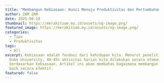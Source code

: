 ```yaml
---
title: "Membangun Kebiasaan: Kunci Menuju Produktivitas dan Pertumbuhan Diri"
author: ZAM ZAM
date: 2025-08-18
thumbnail: https://merakitzam.my.id/assets/og-image.png/
featured_image: https://merakitzam.my.id/assets/og-image.png/
categories:
  - Tips
  - Produktivitas
tags:
  - All
excerpt: Kebiasaan adalah fondasi dari kehidupan kita. Menurut penelitian dari
  Duke University, 40-45% aktivitas harian kita dilakukan secara otomatis
  berdasarkan kebiasaan. Artikel ini akan membahas bagaimana membangun kebiasaan
  baik secara efektif.
featured: false
---
```

![]()